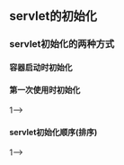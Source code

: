 ## servlet的初始化

### servlet初始化的两种方式
#### 容器启动时初始化
#### 第一次使用时初始化

<load-on-startup>1</load-on-startup>-->


#### servlet初始化顺序(排序)

<load-on-startup>1</load-on-startup>-->